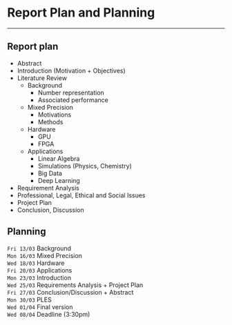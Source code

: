 
# Report Plan and Planning

---

## Report plan
- Abstract
- Introduction (Motivation + Objectives)
- Literature Review
    - Background
        - Number representation
        - Associated performance
    - Mixed Precision
        - Motivations
        - Methods
    - Hardware
        - GPU
        - FPGA
    - Applications
        - Linear Algebra
        - Simulations (Physics, Chemistry)
        - Big Data
        - Deep Learning
- Requirement Analysis
- Professional, Legal, Ethical and Social Issues
- Project Plan
- Conclusion, Discussion

## Planning
`Fri 13/03` Background  
`Mon 16/03` Mixed Precision  
`Wed 18/03` Hardware   
`Fri 20/03` Applications  
`Mon 23/03` Introduction  
`Wed 25/03` Requirements Analysis + Project Plan  
`Fri 27/03` Conclusion/Discussion + Abstract  
`Mon 30/03` PLES  
`Wed 01/04` Final version   
`Wed 08/04` Deadline (3:30pm)  
